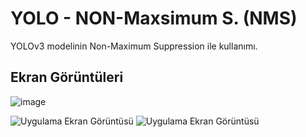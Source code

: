 
# YOLO - NON-Maxsimum S. (NMS)

YOLOv3 modelinin Non-Maximum Suppression ile kullanımı.


## Ekran Görüntüleri

![image](https://user-images.githubusercontent.com/32402864/161820662-408b618a-39c5-43e0-a611-90ad5c1b6e36.png)


![Uygulama Ekran Görüntüsü](https://user-images.githubusercontent.com/32402864/161820235-3b82765e-2d78-4708-867b-b4badad22f80.png)
![Uygulama Ekran Görüntüsü](https://user-images.githubusercontent.com/32402864/161820322-b36e4fe7-7391-4a70-99ef-a2abe4d822e4.png)
